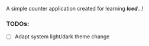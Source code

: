 A simple counter application created for learning ***Iced***...!

### TODOs:
- [ ] Adapt system light/dark theme change
